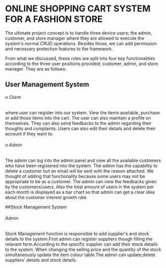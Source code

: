 # ONLINE SHOPPING CART SYSTEM FOR A FASHION STORE 


The ultimate project concept is to handle three device users; the admin, customer, and store manager where they are allowed to execute the system's normal CRUD operations. Besides those, we can add permission and necessary protection features to the framework.

From what we discussed, these roles are split into four key functionalities according to the three user positions provided; customer, admin, and store manager. They are as follows:

## User Management System 
###### o	Client 
where user can register into our system. View the items available, purchase or add those items into the cart. The user can also maintain a profile on themselves. They can also send feedbacks to the admin regarding their thoughts and complaints. Users can also edit their details and delete their account if they want to.

###### o	Admin 
The admin can log into the admin panel and view all the available customers who have been registered into the system. The admin has the capability to delete a customer but an email will be sent with the reason attached. We thought of adding that functionality because some users may not be appropriate to be as a customer. The admin can view the feedbacks given by the customers/users. Also the total amount of users in the system per each month is displayed as a bar chart so that admin can get a clear idea about the customer interest growth rate.

##Stock Management System
###### Admin
Stock Management function is responsible to add supplier's and stock details to the system.First admin can register suppliers though filling the relavant form.According to the specific supplier can add their stock details to the system. When changing the selling price and the quantity of the stock simultaneously update the item colour table.The admin can update,delete suppliers' details and stock details.
